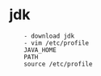 # jdk

        - download jdk
        - vim /etc/profile
        JAVA_HOME
        PATH
        source /etc/profile

